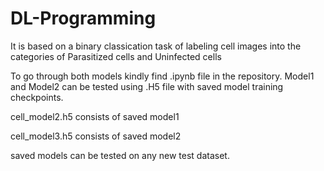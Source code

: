 # DL-Programming

It is based on a binary classication task of labeling cell images into the categories of Parasitized cells and Uninfected cells

To go through both models kindly find .ipynb file in the repository.
Model1 and Model2 can be tested using .H5 file with saved model training checkpoints. 

cell_model2.h5 consists of saved model1

cell_model3.h5 consists of saved model2

saved models can be tested on any new test dataset. 
